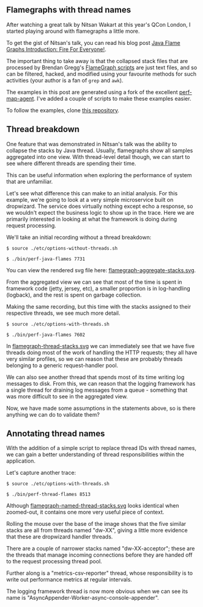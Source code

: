 ## Flamegraphs with thread names

After watching a great talk by Nitsan Wakart at this year's QCon London,
I started playing around with flamegraphs a little more.

To get the gist of Nitsan's talk, you can read his blog post
[Java Flame Graphs Introduction: Fire For Everyone!](http://psy-lob-saw.blogspot.co.uk/2017/02/flamegraphs-intro-fire-for-everyone.html).

The important thing to take away is that the collapsed stack files
that are processed by Brendan Gregg's 
[FlameGraph scripts](https://github.com/brendangregg/FlameGraph) are 
just text files, and so can be filtered, hacked, and modified using
your favourite methods for such activities (your author is a fan of 
`grep` and `awk`).

The examples in this post are generated using a fork of the excellent
[perf-map-agent](https://github.com/jvm-profiling-tools/perf-map-agent).
I've added a couple of scripts to make these examples easier.

To follow the examples, clone 
[this repository](https://github.com/epickrram/perf-map-agent).

## Thread breakdown

One feature that was demonstrated in Nitsan's talk was the ability
to collapse the stacks by Java thread. Usually, flamegraphs show all
samples aggregated into one view. With thread-level detail though,
we can start to see where different threads are spending their time.

This can be useful information when exploring the performance of 
system that are unfamiliar.

Let's see what difference this can make to an initial analysis.
For this example, we're going to look at a very simple microservice 
built on dropwizard. The service does virtually nothing except
echo a response, so we wouldn't expect the business logic to show up
in the trace. Here we are primarily interested in looking at what
the framework is doing during request processing.

We'll take an initial recording without a thread breakdown:

```
$ source ./etc/options-without-threads.sh

$ ./bin/perf-java-flames 7731
```

You can view the rendered svg file here: 
[flamegraph-aggregate-stacks.svg](https://gist.github.com/epickrram/e3956b86e2a3984b49986ce49a8cf7d0).

From the aggregated view we can see that most of the time is spent in
framework code (jetty, jersey, etc), a smaller proportion is in log-handling (logback),
and the rest is spent on garbage collection.

Making the same recording, but this time with the stacks assigned to their
respective threads, we see much more detail.

```
$ source ./etc/options-with-threads.sh

$ ./bin/perf-java-flames 7602
```

In [flamegraph-thread-stacks.svg](https://gist.github.com/epickrram/99f4dda169cbb2540300c90393f79d26)
we can immediately see that we have five threads doing most of the work
of handling the HTTP requests; they all have very similar profiles, so we
can reason that these are probably threads belonging to a generic
request-handler pool.

We can also see another thread that spends most of its time writing log messages to disk.
From this, we can reason that the logging framework has a single thread for 
draining log messages from a queue - something that was more difficult to see
in the aggregated view.

Now, we have made some assumptions in the statements above, so is there 
anything we can do to validate them?

## Annotating thread names

With the addition of a simple script to replace thread IDs with thread names, 
we can gain a better understanding of thread responsibilities within the application.

Let's capture another trace:

```
$ source ./etc/options-with-threads.sh

$ ./bin/perf-thread-flames 8513
```

Although [flamegraph-named-thread-stacks.svg](https://gist.github.com/epickrram/39adabacecf2cf57dff2868e2e4b555c)
looks identical when zoomed-out, it contains one more very useful piece of context.

Rolling the mouse over the base of the image shows that the five similar stacks are all from 
threads named "dw-XX", giving a little more evidence that these are dropwizard handler threads.

There are a couple of narrower stacks named "dw-XX-acceptor"; these are the threads that manage
incoming connections before they are handed off to the request processing thread pool.

Further along is a "metrics-csv-reporter" thread, whose responsibility is to write out 
performance metrics at regular intervals.

The logging framework thread is now more obvious when we can see its name is
"AsyncAppender-Worker-async-console-appender".




